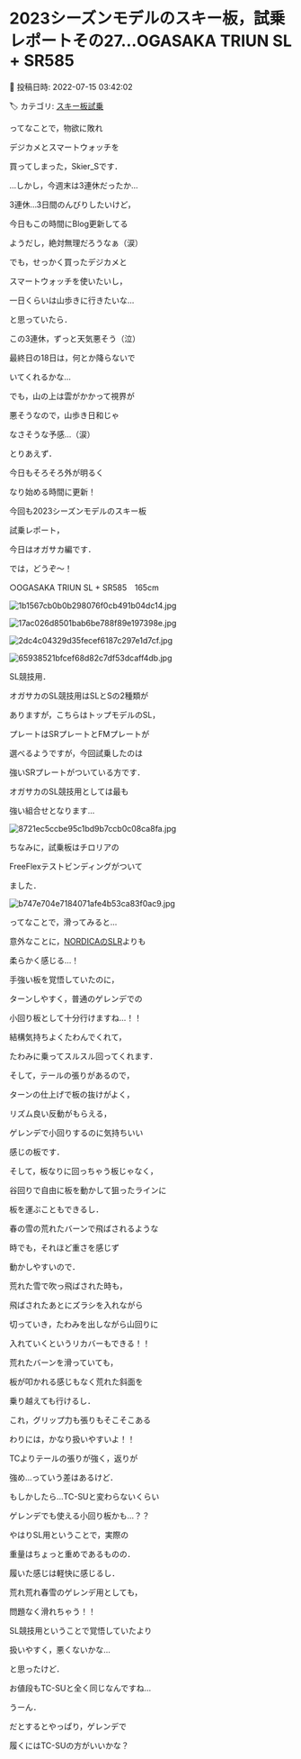 # 2023シーズンモデルのスキー板，試乗レポートその27…OGASAKA TRIUN SL + SR585

📅 投稿日時: 2022-07-15 03:42:02

🏷️ カテゴリ: [スキー板試乗](c0bd8048615710cee890e403a36cc9a2b.md)

ってなことで，物欲に敗れ


デジカメとスマートウォッチを


買ってしまった，Skier_Sです．





…しかし，今週末は3連休だったか…


3連休…3日間のんびりしたいけど，


今日もこの時間にBlog更新してる


ようだし，絶対無理だろうなぁ（涙）





でも，せっかく買ったデジカメと


スマートウォッチを使いたいし，


一日くらいは山歩きに行きたいな…


と思っていたら．


この3連休，ずっと天気悪そう（泣）


最終日の18日は，何とか降らないで


いてくれるかな…


でも，山の上は雲がかかって視界が


悪そうなので，山歩き日和じゃ


なさそうな予感…（涙）





とりあえず．


今日もそろそろ外が明るく


なり始める時間に更新！





今回も2023シーズンモデルのスキー板


試乗レポート，


今日はオガサカ編です．


では，どうぞ～！[]()





○OGASAKA TRIUN SL + SR585　165cm







![1b1567cb0b0b298076f0cb491b04dc14.jpg](images/1b1567cb0b0b298076f0cb491b04dc14.jpg)









![17ac026d8501bab6be788f89e197398e.jpg](images/17ac026d8501bab6be788f89e197398e.jpg)









![2dc4c04329d35fecef6187c297e1d7cf.jpg](images/2dc4c04329d35fecef6187c297e1d7cf.jpg)









![65938521bfcef68d82c7df53dcaff4db.jpg](images/65938521bfcef68d82c7df53dcaff4db.jpg)







SL競技用．


オガサカのSL競技用はSLとSの2種類が


ありますが，こちらはトップモデルのSL，





プレートはSRプレートとFMプレートが


選べるようですが，今回試乗したのは


強いSRプレートがついている方です．





オガサカのSL競技用としては最も


強い組合せとなります…




![8721ec5ccbe95c1bd9b7ccb0c08ca8fa.jpg](images/8721ec5ccbe95c1bd9b7ccb0c08ca8fa.jpg)







ちなみに，試乗板はチロリアの


FreeFlexテストビンディングがついて


ました．




![b747e704e7184071afe4b53ca83f0ac9.jpg](images/b747e704e7184071afe4b53ca83f0ac9.jpg)







ってなことで，滑ってみると…


意外なことに，[NORDICAのSLR](eda8e52c160f5554bcbe2dd094ed8d456.md)よりも


柔らかく感じる…！





手強い板を覚悟していたのに，


ターンしやすく，普通のゲレンデでの


小回り板として十分行けますね…！！





結構気持ちよくたわんでくれて，


たわみに乗ってスルスル回ってくれます．


そして，テールの張りがあるので，


ターンの仕上げで板の抜けがよく，


リズム良い反動がもらえる，


ゲレンデで小回りするのに気持ちいい


感じの板です．





そして，板なりに回っちゃう板じゃなく，


谷回りで自由に板を動かして狙ったラインに


板を運ぶこともできるし．


春の雪の荒れたバーンで飛ばされるような


時でも，それほど重さを感じず


動かしやすいので．


荒れた雪で吹っ飛ばされた時も，


飛ばされたあとにズラシを入れながら


切っていき，たわみを出しながら山回りに


入れていくというリカバーもできる！！





荒れたバーンを滑っていても，


板が叩かれる感じもなく荒れた斜面を


乗り越えても行けるし．


これ，グリップ力も張りもそこそこある


わりには，かなり扱いやすいよ！！





TCよりテールの張りが強く，返りが


強め…っていう差はあるけど．


もしかしたら…TC-SUと変わらないくらい


ゲレンデでも使える小回り板かも…？？





やはりSL用ということで，実際の


重量はちょっと重めであるものの．


履いた感じは軽快に感じるし．


荒れ荒れ春雪のゲレンデ用としても，


問題なく滑れちゃう！！





SL競技用ということで覚悟していたより


扱いやすく，悪くないかな…


と思ったけど．


お値段もTC-SUと全く同じなんですね…





うーん．


だとするとやっぱり，ゲレンデで


履くにはTC-SUの方がいいかな？
